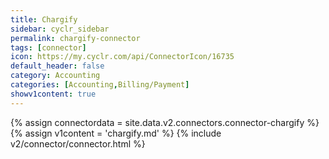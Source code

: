 ```yaml
---
title: Chargify
sidebar: cyclr_sidebar
permalink: chargify-connector
tags: [connector]
icon: https://my.cyclr.com/api/ConnectorIcon/16735
default_header: false
category: Accounting
categories: [Accounting,Billing/Payment]
showv1content: true
---
```

{% assign connectordata = site.data.v2.connectors.connector-chargify %}
{% assign v1content = 'chargify.md' %}
{% include v2/connector/connector.html %}	